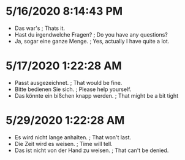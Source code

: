 
# 5/16/2020 8:14:43 PM

* Das war's ; Thats it.
* Hast du irgendwelche Fragen? ; Do you have any questions?
* Ja, sogar eine ganze Menge. ; Yes, actually I have quite a lot.

# 5/17/2020 1:22:28 AM

* Passt ausgezeichnet. ; That would be fine.
* Bitte bedienen Sie sich. ; Please help yourself.
* Das könnte ein bißchen knapp werden. ; That might be a bit tight

# 5/29/2020 1:22:28 AM

* Es wird nicht lange anhalten. ; That won't last.
* Die Zeit wird es weisen. ; Time will tell.
* Das ist nicht von der Hand zu weisen. ; That can't be denied.

